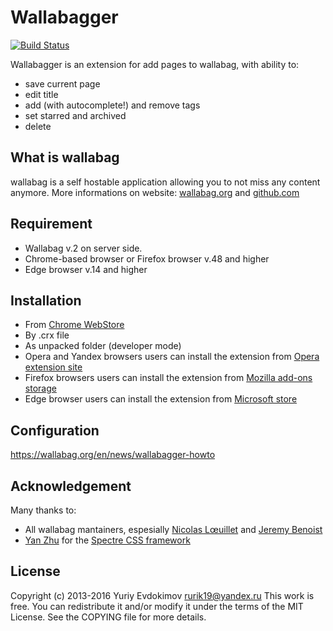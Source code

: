 # Wallabagger

[![Build Status](https://travis-ci.org/Simounet/wallabagger.svg?branch=feature%2Ftravisci)](https://travis-ci.org/Simounet/wallabagger)

Wallabagger is an extension for add pages to wallabag, with ability to:

- save current page
- edit title
- add (with autocomplete!) and remove tags
- set starred and  archived
- delete

## What is wallabag

wallabag is a self hostable application allowing you to not miss any content anymore.
More informations on website: [wallabag.org](https://wallabag.org) and [github.com](https://github.com/wallabag/wallabag)

## Requirement

- Wallabag v.2 on server side.
- Chrome-based browser or Firefox browser v.48 and higher
- Edge browser v.14 and higher

## Installation

- From [Chrome WebStore](https://chrome.google.com/webstore/detail/wallabagger/gbmgphmejlcoihgedabhgjdkcahacjlj)
- By .crx file
- As unpacked folder (developer mode)
- Opera and Yandex browsers users can install the extension from [Opera extension site](https://addons.opera.com/ru/extensions/details/wallabagger/)
- Firefox browsers users can install the extension from [Mozilla add-ons storage](https://addons.mozilla.org/en-US/firefox/addon/wallabagger/)
- Edge browser users can install the extension from [Microsoft store](https://www.microsoft.com/en-us/store/p/wallabagger/9p41cnlppmfz)

## Configuration

<https://wallabag.org/en/news/wallabagger-howto>

## Acknowledgement

Many thanks to:

- All wallabag mantainers, espesially [Nicolas Lœuillet](https://github.com/nicosomb) and [Jeremy Benoist](https://github.com/j0k3r)
- [Yan Zhu](https://github.com/picturepan2) for the [Spectre CSS framework](https://github.com/picturepan2/spectre)

## License

Copyright (c) 2013-2016 Yuriy Evdokimov <rurik19@yandex.ru>
This work is free. You can redistribute it and/or modify it under the
terms of the MIT License. See the COPYING file for more details.
